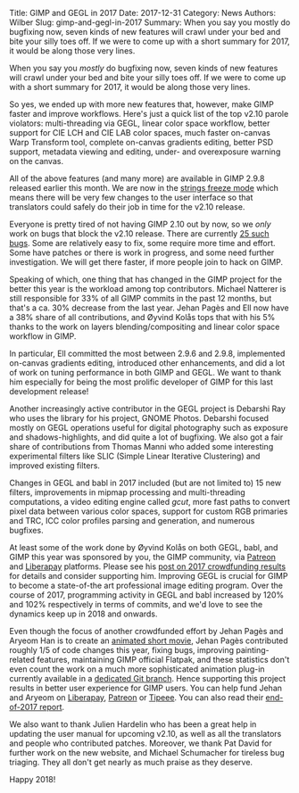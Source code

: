 Title: GIMP and GEGL in 2017
Date: 2017-12-31
Category: News
Authors: Wilber
Slug: gimp-and-gegl-in-2017
Summary: When you say you mostly do bugfixing now, seven kinds of new features will crawl under your bed and bite your silly toes off. If we were to come up with a short summary for 2017, it would be along those very lines.

When you say you _mostly_ do bugfixing now, seven kinds of new features will crawl under your bed and bite your silly toes off. If we were to come up with a short summary for 2017, it would be along those very lines.

So yes, we ended up with more new features that, however, make GIMP faster and improve workflows. Here's just a quick list of the top v2.10 parole violators: multi-threading via GEGL, linear color space workflow, better support for CIE LCH and CIE LAB color spaces, much faster on-canvas Warp Transform tool, complete on-canvas gradients editing, better PSD support, metadata viewing and editing, under- and overexposure warning on the canvas.

All of the above features (and many more) are available in GIMP 2.9.8 released earlier this month. We are now in the [strings freeze mode](https://www.gimp.org/news/2017/12/21/gimp-2-10-strings-freeze/) which means there will be very few changes to the user interface so that translators could safely do their job in time for the v2.10 release.

Everyone is pretty tired of not having GIMP 2.10 out by now, so we _only_ work on bugs that block the v2.10 release. There are currently [25 such bugs](https://bugzilla.gnome.org/buglist.cgi?quicksearch=product%3A%22gimp%22%20severity%3Ablocker%20target%3A2.10&list_id=276540). Some are relatively easy to fix, some require more time and effort. Some have patches or there is work in progress, and some need further investigation. We will get there faster, if more people join to hack on GIMP.

Speaking of which, one thing that has changed in the GIMP project for the better this year is the workload among top contributors. Michael Natterer is still responsible for 33% of all GIMP commits in the past 12 months, but that's a ca. 30% decrease from the last year. Jehan Pagès and Ell now have a 38% share of all contributions, and Øyvind Kolås tops that with his 5% thanks to the work on layers blending/compositing and linear color space workflow in GIMP.

In particular, Ell committed the most between 2.9.6 and 2.9.8, implemented on-canvas gradients editing, introduced other enhancements, and did a lot of work on tuning performance in both GIMP and GEGL. We want to thank him especially for being the most prolific developer of GIMP for this last development release!

Another increasingly active contributor in the GEGL project is Debarshi Ray who uses the library for his project, GNOME Photos. Debarshi focused mostly on GEGL operations useful for digital photography such as exposure and shadows-highlights, and did quite a lot of bugfixing. We also got a fair share of contributions from Thomas Manni who added some interesting experimental filters like SLIC (Simple Linear Iterative Clustering) and improved existing filters.

Changes in GEGL and babl in 2017 included (but are not limited to) 15 new filters, improvements in mipmap processing and multi-threading computations, a video editing engine called _gcut_, more fast paths to convert pixel data between various color spaces, support for custom RGB primaries and TRC, ICC color profiles parsing and generation, and numerous bugfixes.

At least some of the work done by Øyvind Kolås on both GEGL, babl, and GIMP this year was sponsored by you, the GIMP community, via [Patreon](https://www.patreon.com/pippin) and [Liberapay](https://liberapay.com/pippin) platforms. Please see his [post on 2017 crowdfunding results](https://www.patreon.com/posts/first-year-on-15787128) for details and consider supporting him. Improving GEGL is crucial for GIMP to become a state-of-the art professional image editing program. Over the course of 2017, programming activity in GEGL and babl increased by 120% and 102% respectively in terms of commits, and we'd love to see the dynamics keep up in 2018 and onwards.

Even though the focus of another crowdfunded effort by Jehan Pagès and Aryeom Han is to create an [animated short movie](https://film.zemarmot.net/), Jehan Pagès contributed roughly 1/5 of code changes this year, fixing bugs, improving painting-related features, maintaining GIMP official Flatpak, and these statistics don't even count the work on a much more sophisticated animation plug-in currently available in a [dedicated Git branch](https://git.gnome.org/browse/gimp/log/?h=wip/animation). Hence supporting this project results in better user experience for GIMP users. You can help fund Jehan and Aryeom on [Liberapay](https://liberapay.com/ZeMarmot), [Patreon](https://www.patreon.com/zemarmot) or [Tipeee](https://www.tipeee.com/zemarmot). You can also read their [end-of-2017 report](https://girinstud.io/news/2017/12/zemarmot-gimp-2-9-8-end-of-2017-report/).

We also want to thank Julien Hardelin who has been a great help in updating the user manual for upcoming v2.10, as well as all the translators and people who contributed patches. Moreover, we thank Pat David for further work on the new website, and Michael Schumacher for tireless bug triaging. They all don't get nearly as much praise as they deserve.

Happy 2018!
